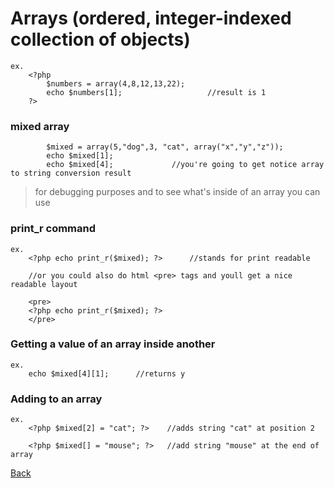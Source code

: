 # Arrays	(ordered, integer-indexed collection of objects)

```
ex.	
	<?php
		$numbers = array(4,8,12,13,22);			
		echo $numbers[1];					//result is 1
	?>
```

### mixed array
```
		$mixed = array(5,"dog",3, "cat", array("x","y","z"));
		echo $mixed[1];
		echo $mixed[4];				//you're going to get notice array to string conversion result
```

>	for debugging purposes and to see what's inside of an array you can use

		
### print_r command
```
ex.
	<?php echo print_r($mixed); ?>		//stands for print readable

	//or you could also do html <pre> tags and youll get a nice readable layout

	<pre>
	<?php echo print_r($mixed); ?>
	</pre>
```

### Getting a value of an array inside another
```		
ex.
	echo $mixed[4][1];		//returns y			
```

### Adding to an array
```
ex.
	<?php $mixed[2] = "cat"; ?>    //adds string "cat" at position 2

	<?php $mixed[] = "mouse"; ?>   //add string "mouse" at the end of array
```


[Back](https://github.com/stefan22/phpIntro)

